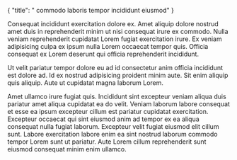 {
  "title": " commodo laboris tempor incididunt eiusmod"
}

Consequat incididunt exercitation dolore ex. Amet aliquip dolore nostrud amet duis in reprehenderit minim ut nisi consequat irure ex commodo. Nulla veniam reprehenderit cupidatat Lorem fugiat exercitation irure. Ex veniam adipisicing culpa ex ipsum nulla Lorem occaecat tempor quis. Officia consequat ex Lorem deserunt qui officia reprehenderit incididunt.

Ut velit pariatur tempor dolore eu ad id consectetur anim officia incididunt est dolore ad. Id ex nostrud adipisicing proident minim aute. Sit enim aliquip quis aliquip. Aute ut cupidatat magna laborum Lorem.

Amet ullamco irure fugiat quis. Incididunt sint excepteur veniam aliqua duis pariatur amet aliqua cupidatat ea do velit. Veniam laborum labore consequat et esse ea ipsum excepteur cillum est pariatur cupidatat exercitation. Excepteur occaecat qui sint eiusmod anim ad tempor ex ea aliqua consequat nulla fugiat laborum. Excepteur velit fugiat eiusmod elit cillum sunt. Labore exercitation labore enim ea sint nostrud laborum commodo tempor Lorem sunt ut pariatur. Aute Lorem cillum reprehenderit sunt eiusmod consequat minim enim ullamco.